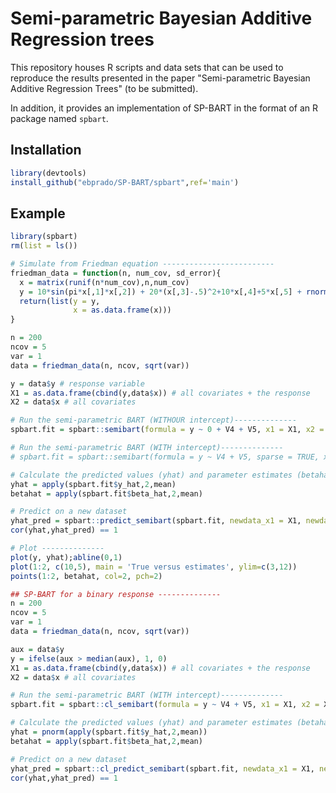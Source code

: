 # Semi-parametric Bayesian Additive Regression trees
This repository houses R scripts and data sets that can be used to reproduce the results presented in the paper "Semi-parametric Bayesian Additive Regression Trees" (to be submitted).

In addition, it provides an implementation of SP-BART in the format of an R package named ```spbart```.

## Installation
``` r
library(devtools)
install_github("ebprado/SP-BART/spbart",ref='main')
```
## Example
``` r
library(spbart)
rm(list = ls())

# Simulate from Friedman equation -------------------------
friedman_data = function(n, num_cov, sd_error){
  x = matrix(runif(n*num_cov),n,num_cov)
  y = 10*sin(pi*x[,1]*x[,2]) + 20*(x[,3]-.5)^2+10*x[,4]+5*x[,5] + rnorm(n, sd=sd_error)
  return(list(y = y,
              x = as.data.frame(x)))
}

n = 200
ncov = 5
var = 1
data = friedman_data(n, ncov, sqrt(var))

y = data$y # response variable
X1 = as.data.frame(cbind(y,data$x)) # all covariates + the response
X2 = data$x # all covariates

# Run the semi-parametric BART (WITHOUR intercept)--------------
spbart.fit = spbart::semibart(formula = y ~ 0 + V4 + V5, x1 = X1, x2 = X2, ntrees = 1, nburn = 2000, npost = 1000)

# Run the semi-parametric BART (WITH intercept)--------------
# spbart.fit = spbart::semibart(formula = y ~ V4 + V5, sparse = TRUE, x1 = X1, x2 = X2, ntrees = 1, nburn = 2000, npost = 1000)

# Calculate the predicted values (yhat) and parameter estimates (betahat) ------
yhat = apply(spbart.fit$y_hat,2,mean)
betahat = apply(spbart.fit$beta_hat,2,mean)

# Predict on a new dataset
yhat_pred = spbart::predict_semibart(spbart.fit, newdata_x1 = X1, newdata_x2 = X2, type = 'mean')
cor(yhat,yhat_pred) == 1

# Plot --------------
plot(y, yhat);abline(0,1)
plot(1:2, c(10,5), main = 'True versus estimates', ylim=c(3,12))
points(1:2, betahat, col=2, pch=2)

## SP-BART for a binary response --------------
n = 200
ncov = 5
var = 1
data = friedman_data(n, ncov, sqrt(var))

aux = data$y
y = ifelse(aux > median(aux), 1, 0)
X1 = as.data.frame(cbind(y,data$x)) # all covariates + the response
X2 = data$x # all covariates

# Run the semi-parametric BART (WITH intercept)--------------
spbart.fit = spbart::cl_semibart(formula = y ~ V4 + V5, x1 = X1, x2 = X2, ntrees = 1, nburn = 2000, npost = 1000)

# Calculate the predicted values (yhat) and parameter estimates (betahat) ------
yhat = pnorm(apply(spbart.fit$y_hat,2,mean))
betahat = apply(spbart.fit$beta_hat,2,mean)

# Predict on a new dataset
yhat_pred = spbart::cl_predict_semibart(spbart.fit, newdata_x1 = X1, newdata_x2 = X2, type = 'mean')
cor(yhat,yhat_pred) == 1
```
